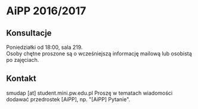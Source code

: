 # AiPP 2016/2017

## Konsultacje
Poniedziałki od 18:00, sala 219.  
Osoby chętne proszone są o wcześniejszą informację mailową lub osobistą po zajęciach.

## Kontakt
smudap [at] student.mini.pw.edu.pl
Proszę w tematach wiadomości dodawać przedrostek [AiPP], np. "[AiPP] Pytanie".
